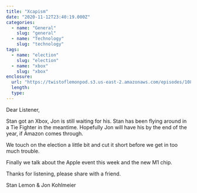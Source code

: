 ```yaml
---
title: "Xcapism"
date: "2020-11-12T23:40:19.000Z"
categories:
  - name: "General"
    slug: "general"
  - name: "Technology"
    slug: "technology"
tags:
  - name: "election"
    slug: "election"
  - name: "xbox"
    slug: "xbox"
enclosure:
  url: "https://twistoflemonpod.s3.us-east-2.amazonaws.com/episodes/108-lwatol-20201112.mp3"
  length:
  type:
---
```


Dear Listener,

Stan got an Xbox, Jon is still waiting for his. Stan has been flying around in a Tie Fighter in the meantime. Hopefully Jon will have his by the end of the year, if Amazon comes through.

We touch on the election a little bit and cut it short before we get in too much trouble.

Finally we talk about the Apple event this week and the new M1 chip.

Thanks for listening, please share with a friend.

Stan Lemon & Jon Kohlmeier
